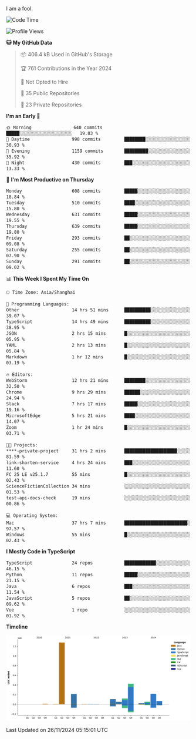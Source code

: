 I am a fool.

<!--START_SECTION:waka-->
![Code Time](http://img.shields.io/badge/Code%20Time-2%2C148%20hrs%2028%20mins-blue)

![Profile Views](http://img.shields.io/badge/Profile%20Views-0-blue)

**🐱 My GitHub Data** 

> 📦 406.4 kB Used in GitHub's Storage 
 > 
> 🏆 761 Contributions in the Year 2024
 > 
> 🚫 Not Opted to Hire
 > 
> 📜 35 Public Repositories 
 > 
> 🔑 23 Private Repositories 
 > 
**I'm an Early 🐤** 

```text
🌞 Morning                640 commits         █████░░░░░░░░░░░░░░░░░░░░   19.83 % 
🌆 Daytime                998 commits         ████████░░░░░░░░░░░░░░░░░   30.93 % 
🌃 Evening                1159 commits        █████████░░░░░░░░░░░░░░░░   35.92 % 
🌙 Night                  430 commits         ███░░░░░░░░░░░░░░░░░░░░░░   13.33 % 
```
📅 **I'm Most Productive on Thursday** 

```text
Monday                   608 commits         █████░░░░░░░░░░░░░░░░░░░░   18.84 % 
Tuesday                  510 commits         ████░░░░░░░░░░░░░░░░░░░░░   15.80 % 
Wednesday                631 commits         █████░░░░░░░░░░░░░░░░░░░░   19.55 % 
Thursday                 639 commits         █████░░░░░░░░░░░░░░░░░░░░   19.80 % 
Friday                   293 commits         ██░░░░░░░░░░░░░░░░░░░░░░░   09.08 % 
Saturday                 255 commits         ██░░░░░░░░░░░░░░░░░░░░░░░   07.90 % 
Sunday                   291 commits         ██░░░░░░░░░░░░░░░░░░░░░░░   09.02 % 
```


📊 **This Week I Spent My Time On** 

```text
🕑︎ Time Zone: Asia/Shanghai

💬 Programming Languages: 
Other                    14 hrs 51 mins      ██████████░░░░░░░░░░░░░░░   39.07 % 
TypeScript               14 hrs 49 mins      ██████████░░░░░░░░░░░░░░░   38.95 % 
JSON                     2 hrs 15 mins       █░░░░░░░░░░░░░░░░░░░░░░░░   05.95 % 
YAML                     2 hrs 13 mins       █░░░░░░░░░░░░░░░░░░░░░░░░   05.84 % 
Markdown                 1 hr 12 mins        █░░░░░░░░░░░░░░░░░░░░░░░░   03.19 % 

🔥 Editors: 
WebStorm                 12 hrs 21 mins      ████████░░░░░░░░░░░░░░░░░   32.50 % 
Chrome                   9 hrs 29 mins       ██████░░░░░░░░░░░░░░░░░░░   24.94 % 
Slack                    7 hrs 17 mins       █████░░░░░░░░░░░░░░░░░░░░   19.16 % 
MicrosoftEdge            5 hrs 21 mins       ████░░░░░░░░░░░░░░░░░░░░░   14.07 % 
Zoom                     1 hr 24 mins        █░░░░░░░░░░░░░░░░░░░░░░░░   03.71 % 

🐱‍💻 Projects: 
****-private-project     31 hrs 2 mins       ████████████████████░░░░░   81.59 % 
link-shorten-service     4 hrs 24 mins       ███░░░░░░░░░░░░░░░░░░░░░░   11.60 % 
FC 25 LE v25.1.7         55 mins             █░░░░░░░░░░░░░░░░░░░░░░░░   02.43 % 
ScienceFictionCollection 34 mins             ░░░░░░░░░░░░░░░░░░░░░░░░░   01.53 % 
test-api-docs-check      19 mins             ░░░░░░░░░░░░░░░░░░░░░░░░░   00.86 % 

💻 Operating System: 
Mac                      37 hrs 7 mins       ████████████████████████░   97.57 % 
Windows                  55 mins             █░░░░░░░░░░░░░░░░░░░░░░░░   02.43 % 
```

**I Mostly Code in TypeScript** 

```text
TypeScript               24 repos            ████████████░░░░░░░░░░░░░   46.15 % 
Python                   11 repos            █████░░░░░░░░░░░░░░░░░░░░   21.15 % 
Java                     6 repos             ███░░░░░░░░░░░░░░░░░░░░░░   11.54 % 
JavaScript               5 repos             ██░░░░░░░░░░░░░░░░░░░░░░░   09.62 % 
Vue                      1 repo              ░░░░░░░░░░░░░░░░░░░░░░░░░   01.92 % 
```



**Timeline**

![Lines of Code chart](https://raw.githubusercontent.com/VeejaLiu/VeejaLiu/master/assets/bar_graph.png)


 Last Updated on 26/11/2024 05:15:01 UTC
<!--END_SECTION:waka-->
